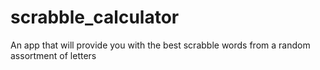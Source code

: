 # scrabble_calculator
An app that will provide you with the best scrabble words from a random assortment of letters
